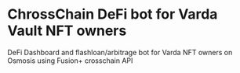 # ChrossChain DeFi bot for Varda Vault NFT owners
DeFi Dashboard and flashloan/arbitrage bot for Varda NFT owners on Osmosis using Fusion+ crosschain API
